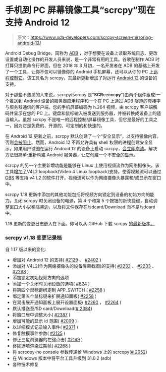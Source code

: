 # 手机到 PC 屏幕镜像工具“scrcpy”现在支持 Android 12

> 原文：<https://www.xda-developers.com/scrcpy-screen-mirroring-android-12/>

Android Debug Bridge，简称为 [ADB](https://www.xda-developers.com/what-is-adb/) ，对于想要在设备上读取系统日志、更改设置或自动化操作的开发人员来说，是一个非常有用的工具。谷歌在制作 ADB 时打算只提供命令行界面，但在 2018 年 3 月初，一名开发者在 ADB 的基础上开发了一个工具，让你不仅可以镜像你的 Android 手机屏幕，还可以从你的 PC 上[远程控制它](https://www.xda-developers.com/scrcpy-control-android-on-pc/)。该工具名为 scrcpy，其最新更新增加了对运行 [Android 12](https://www.xda-developers.com/android-12/) 的设备的支持。

对于那些不熟悉的人来说，scrcpy(scrcpy 是"**SCR**een**c**o**py**")由两个组件组成:一个推送到 Android 设备的服务器应用程序和一个在 PC 上通过 ADB 隧道的套接字与服务器通信的客户端。您的手机屏幕编码为 h.264 视频，由 scrcpy 客户端解码并显示在您的 PC 上。键盘和鼠标输入被发送到服务器，并被转换成设备上的适当输入。虽然 scrcpy 不是唯一的远程控制/屏幕镜像工具，但它是最好的工具之一，因为它是免费的、开源的、可定制的和快速的。

在 Android 12 更新之前，scrcpy 默认创建了一个“安全显示”，以支持镜像内容，否则[会被阻止](https://github.com/Genymobile/scrcpy/issues/36)。然而，Android 12 不再允许具有 shell 权限的进程创建安全显示，如果用户试图在运行 Android 12 的设备上启动 scrcpy，[会立即崩溃](https://github.com/Genymobile/scrcpy/issues/2129)。解决方法很简单:重新构建 Android 服务器，让它创建一个不安全的显示。

scrcpy 的另一个主要新增功能是能够在 Linux 上使用视频流作为网络摄像头。该工具[增加了](https://github.com/Genymobile/scrcpy/pull/2268)V4L2 loopback(Video 4 Linux loopback)支持，使得视频流可以通过 [OBS](https://obsproject.com/) 等支持 v4 L2 的软件打开。视频流可以作为网络摄像头暴露和/或显示在窗口中。

scrcpy 1.18 更新中添加的其他功能包括将视频方向锁定到设备的初始方向的能力，关闭 scrcpy 时关闭设备的电源，第 4 个和第 5 个按钮的新快捷键，自动调整窗口大小以移除黑边，以及将文件保存在/sdcard/Download 而不是/sdcard 中。

1.18 更新的变更日志嵌入在下面。你可以从 GitHub 下载 scrcpy [的最新版本。](https://github.com/Genymobile/scrcpy/releases/tag/v1.18)

### scrcpy v1.18 变更记录档

自 1.17 版以来的变化:

*   增加对 Android 12 的支持( [#2129](https://github.com/Genymobile/scrcpy/issues/2129) 、 [#2402](https://github.com/Genymobile/scrcpy/issues/2402) )
*   添加对 V4L2(作为网络摄像头的设备屏幕截图)的支持( [#2232](https://github.com/Genymobile/scrcpy/pull/2232) 、 [#2233](https://github.com/Genymobile/scrcpy/pull/2233) 、 [#2268](https://github.com/Genymobile/scrcpy/pull/2268) )
*   添加锁定初始视频方向的选项
*   添加一个关闭时关闭设备的选项( [#824](https://github.com/Genymobile/scrcpy/pull/824) )
*   将第四个鼠标键绑定到 APP_SWITCH ( [#2258](https://github.com/Genymobile/scrcpy/pull/2258) )
*   绑定第五个鼠标键来扩展通知面板( [#2258](https://github.com/Genymobile/scrcpy/pull/2258) )
*   在双击展开通知面板上展开设置面板( [#2260](https://github.com/Genymobile/scrcpy/pull/2260) ， [#2264](https://github.com/Genymobile/scrcpy/pull/2264) )
*   默认推送至/SD card/Download([# 2384](https://github.com/Genymobile/scrcpy/pull/2384))
*   将窗口居中调整大小( [#2387](https://github.com/Genymobile/scrcpy/issues/2387) )
*   增加可能的显示 id 范围( [#2009](https://github.com/Genymobile/scrcpy/issues/2009) )
*   以详细模式记录输入事件( [#2371](https://github.com/Genymobile/scrcpy/pull/2371) )
*   修复触摸事件参数( [#2125](https://github.com/Genymobile/scrcpy/issues/2125) )
*   修正三星浏览器的左键点击( [#2169](https://github.com/Genymobile/scrcpy/issues/2169) )
*   移除选项渲染过期帧( [#2268](https://github.com/Genymobile/scrcpy/pull/2268) )
*   将 scrcopy-no console 参数传递给 Windows 上的 scrcopy([# 2052](https://github.com/Genymobile/scrcpy/pull/2052))
*   在 Windows 版本中将平台工具升级到 31.0.2 (adb)
*   各种技术修复